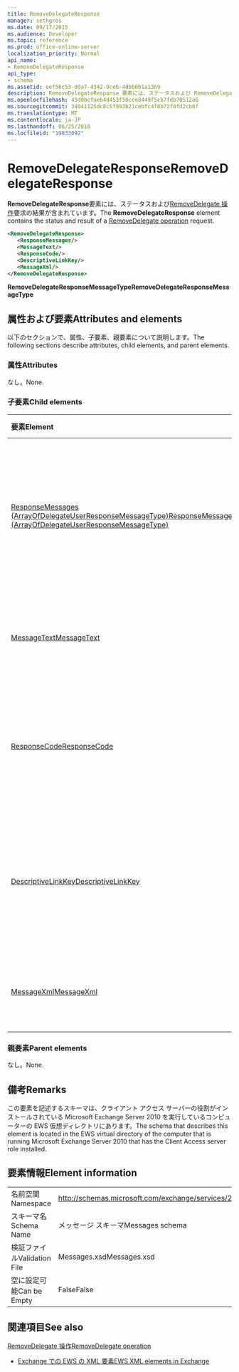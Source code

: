 ```yaml
---
title: RemoveDelegateResponse
manager: sethgros
ms.date: 09/17/2015
ms.audience: Developer
ms.topic: reference
ms.prod: office-online-server
localization_priority: Normal
api_name:
- RemoveDelegateResponse
api_type:
- schema
ms.assetid: eef56c53-d0a7-4342-9ce6-4dbb6b1a1369
description: RemoveDelegateResponse 要素には、ステータスおよび RemoveDelegate 操作要求の結果が含まれています。
ms.openlocfilehash: 45d0bcfaeb4d453f50cce8449f5cb7fdb70512a6
ms.sourcegitcommit: 34041125dc8c5f993b21cebfc4f8b72f0fd2cb6f
ms.translationtype: MT
ms.contentlocale: ja-JP
ms.lasthandoff: 06/25/2018
ms.locfileid: "19833092"
---
```

# <a name="removedelegateresponse"></a><span data-ttu-id="f33a6-103">RemoveDelegateResponse</span><span class="sxs-lookup"><span data-stu-id="f33a6-103">RemoveDelegateResponse</span></span>

<span data-ttu-id="f33a6-104">**RemoveDelegateResponse**要素には、ステータスおよび[RemoveDelegate 操作](removedelegate-operation.md)要求の結果が含まれています。</span><span class="sxs-lookup"><span data-stu-id="f33a6-104">The **RemoveDelegateResponse** element contains the status and result of a [RemoveDelegate operation](removedelegate-operation.md) request.</span></span> 
  
```xml
<RemoveDelegateResponse>
   <ResponseMessages/>
   <MessageText/>
   <ResponseCode/>
   <DescriptiveLinkKey/>
   <MessageXml/>
</RemoveDelegateResponse>
```

 <span data-ttu-id="f33a6-105">**RemoveDelegateResponseMessageType**</span><span class="sxs-lookup"><span data-stu-id="f33a6-105">**RemoveDelegateResponseMessageType**</span></span>
## <a name="attributes-and-elements"></a><span data-ttu-id="f33a6-106">属性および要素</span><span class="sxs-lookup"><span data-stu-id="f33a6-106">Attributes and elements</span></span>

<span data-ttu-id="f33a6-107">以下のセクションで、属性、子要素、親要素について説明します。</span><span class="sxs-lookup"><span data-stu-id="f33a6-107">The following sections describe attributes, child elements, and parent elements.</span></span>
  
### <a name="attributes"></a><span data-ttu-id="f33a6-108">属性</span><span class="sxs-lookup"><span data-stu-id="f33a6-108">Attributes</span></span>

<span data-ttu-id="f33a6-109">なし。</span><span class="sxs-lookup"><span data-stu-id="f33a6-109">None.</span></span>
  
### <a name="child-elements"></a><span data-ttu-id="f33a6-110">子要素</span><span class="sxs-lookup"><span data-stu-id="f33a6-110">Child elements</span></span>

|<span data-ttu-id="f33a6-111">**要素**</span><span class="sxs-lookup"><span data-stu-id="f33a6-111">**Element**</span></span>|<span data-ttu-id="f33a6-112">**説明**</span><span class="sxs-lookup"><span data-stu-id="f33a6-112">**Description**</span></span>|
|:-----|:-----|
|[<span data-ttu-id="f33a6-113">ResponseMessages (ArrayOfDelegateUserResponseMessageType)</span><span class="sxs-lookup"><span data-stu-id="f33a6-113">ResponseMessages (ArrayOfDelegateUserResponseMessageType)</span></span>](responsemessages-arrayofdelegateuserresponsemessagetype.md) <br/> |<span data-ttu-id="f33a6-114">Exchange Web サービス代理人の管理要求の応答メッセージが含まれています。</span><span class="sxs-lookup"><span data-stu-id="f33a6-114">Contains the response messages for an Exchange Web Services delegate management request.</span></span>  <br/> |
|[<span data-ttu-id="f33a6-115">MessageText</span><span class="sxs-lookup"><span data-stu-id="f33a6-115">MessageText</span></span>](messagetext.md) <br/> |<span data-ttu-id="f33a6-116">応答のステータスの説明を提供します。</span><span class="sxs-lookup"><span data-stu-id="f33a6-116">Provides a text description of the status of the response.</span></span>  <br/> |
|[<span data-ttu-id="f33a6-117">ResponseCode</span><span class="sxs-lookup"><span data-stu-id="f33a6-117">ResponseCode</span></span>](responsecode.md) <br/> |<span data-ttu-id="f33a6-118">要求で発生した特定のエラーを識別するエラー コードを提供します。</span><span class="sxs-lookup"><span data-stu-id="f33a6-118">Provides an error code that identifies the specific error that the request encountered.</span></span>  <br/> |
|[<span data-ttu-id="f33a6-119">DescriptiveLinkKey</span><span class="sxs-lookup"><span data-stu-id="f33a6-119">DescriptiveLinkKey</span></span>](descriptivelinkkey.md) <br/> |<span data-ttu-id="f33a6-120">現在使用されていない将来の使用に予約されているとします。</span><span class="sxs-lookup"><span data-stu-id="f33a6-120">Currently unused and is reserved for future use.</span></span> <span data-ttu-id="f33a6-121">0 の値が含まれています。</span><span class="sxs-lookup"><span data-stu-id="f33a6-121">It contains a value of 0.</span></span>  <br/> |
|[<span data-ttu-id="f33a6-122">MessageXml</span><span class="sxs-lookup"><span data-stu-id="f33a6-122">MessageXml</span></span>](messagexml.md) <br/> |<span data-ttu-id="f33a6-123">追加のエラー応答情報を提供します。</span><span class="sxs-lookup"><span data-stu-id="f33a6-123">Provides additional error response information.</span></span>  <br/> |
   
### <a name="parent-elements"></a><span data-ttu-id="f33a6-124">親要素</span><span class="sxs-lookup"><span data-stu-id="f33a6-124">Parent elements</span></span>

<span data-ttu-id="f33a6-125">なし。</span><span class="sxs-lookup"><span data-stu-id="f33a6-125">None.</span></span>
  
## <a name="remarks"></a><span data-ttu-id="f33a6-126">備考</span><span class="sxs-lookup"><span data-stu-id="f33a6-126">Remarks</span></span>

<span data-ttu-id="f33a6-127">この要素を記述するスキーマは、クライアント アクセス サーバーの役割がインストールされている Microsoft Exchange Server 2010 を実行しているコンピューターの EWS 仮想ディレクトリにあります。</span><span class="sxs-lookup"><span data-stu-id="f33a6-127">The schema that describes this element is located in the EWS virtual directory of the computer that is running Microsoft Exchange Server 2010 that has the Client Access server role installed.</span></span>
  
## <a name="element-information"></a><span data-ttu-id="f33a6-128">要素情報</span><span class="sxs-lookup"><span data-stu-id="f33a6-128">Element information</span></span>

|||
|:-----|:-----|
|<span data-ttu-id="f33a6-129">名前空間</span><span class="sxs-lookup"><span data-stu-id="f33a6-129">Namespace</span></span>  <br/> |http://schemas.microsoft.com/exchange/services/2006/messages  <br/> |
|<span data-ttu-id="f33a6-130">スキーマ名</span><span class="sxs-lookup"><span data-stu-id="f33a6-130">Schema Name</span></span>  <br/> |<span data-ttu-id="f33a6-131">メッセージ スキーマ</span><span class="sxs-lookup"><span data-stu-id="f33a6-131">Messages schema</span></span>  <br/> |
|<span data-ttu-id="f33a6-132">検証ファイル</span><span class="sxs-lookup"><span data-stu-id="f33a6-132">Validation File</span></span>  <br/> |<span data-ttu-id="f33a6-133">Messages.xsd</span><span class="sxs-lookup"><span data-stu-id="f33a6-133">Messages.xsd</span></span>  <br/> |
|<span data-ttu-id="f33a6-134">空に設定可能</span><span class="sxs-lookup"><span data-stu-id="f33a6-134">Can be Empty</span></span>  <br/> |<span data-ttu-id="f33a6-135">False</span><span class="sxs-lookup"><span data-stu-id="f33a6-135">False</span></span>  <br/> |
   
## <a name="see-also"></a><span data-ttu-id="f33a6-136">関連項目</span><span class="sxs-lookup"><span data-stu-id="f33a6-136">See also</span></span>



[<span data-ttu-id="f33a6-137">RemoveDelegate 操作</span><span class="sxs-lookup"><span data-stu-id="f33a6-137">RemoveDelegate operation</span></span>](removedelegate-operation.md)


- [<span data-ttu-id="f33a6-138">Exchange での EWS の XML 要素</span><span class="sxs-lookup"><span data-stu-id="f33a6-138">EWS XML elements in Exchange</span></span>](ews-xml-elements-in-exchange.md)


